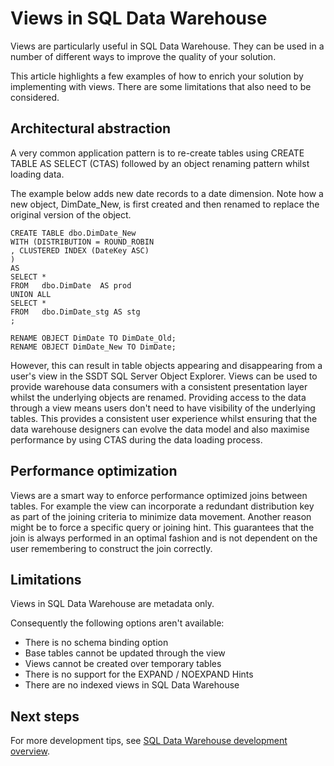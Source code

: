 <properties
   pageTitle="Views in SQL Data Warehouse | Microsoft Azure"
   description="Tips for using Transact-SQL views in Azure SQL Data Warehouse for developing solutions."
   services="sql-data-warehouse"
   documentationCenter="NA"
   authors="jrowlandjones"
   manager="barbkess"
   editor=""/>

<tags
   ms.service="sql-data-warehouse"
   ms.devlang="NA"
   ms.topic="article"
   ms.tgt_pltfrm="NA"
   ms.workload="data-services"
   ms.date="09/28/2015"
   ms.author="JRJ@BigBangData.co.uk;barbkess"/>

 
# Views in SQL Data Warehouse

Views are particularly useful in SQL Data Warehouse. They can be used in a number of different ways to improve the quality of your solution.

This article highlights a few examples of how to enrich your solution by implementing with views. There are some limitations that also need to be considered.

## Architectural abstraction
A very common application pattern is to re-create tables using CREATE TABLE AS SELECT (CTAS) followed by an object renaming pattern whilst loading data. 

The example below adds new date records to a date dimension. Note how a new object, DimDate_New, is first created and then renamed to replace the original version of the object. 

```
CREATE TABLE dbo.DimDate_New
WITH (DISTRIBUTION = ROUND_ROBIN
, CLUSTERED INDEX (DateKey ASC)
)
AS 
SELECT *
FROM   dbo.DimDate  AS prod
UNION ALL
SELECT *
FROM   dbo.DimDate_stg AS stg
;

RENAME OBJECT DimDate TO DimDate_Old;
RENAME OBJECT DimDate_New TO DimDate;

```

However, this can result in table objects appearing and disappearing from a user's view in the SSDT SQL Server Object Explorer. Views can be used to provide warehouse data consumers with a consistent presentation layer whilst the underlying objects are renamed. Providing access to the data through a view means users don't need to have visibility of the underlying tables. This provides a consistent user experience whilst ensuring that the data warehouse designers can evolve the data model and also maximise performance by using CTAS during the data loading process.    

## Performance optimization
Views are a smart way to enforce performance optimized joins between tables. For example the view can incorporate a redundant distribution key as part of the joining criteria to minimize data movement.  Another reason might be to force a specific query or joining hint. This guarantees that the join is always performed in an optimal fashion and is not dependent on the user remembering to construct the join correctly.

## Limitations
Views in SQL Data Warehouse are metadata only. 

Consequently the following options aren't available:
- 	There is no schema binding option
- 	Base tables cannot be updated through the view
- 	Views cannot be created over temporary tables
- 	There is no support for the EXPAND / NOEXPAND Hints
- 	There are no indexed views in SQL Data Warehouse


## Next steps
For more development tips, see [SQL Data Warehouse development overview][].

<!--Image references-->

<!--Article references-->
[SQL Data Warehouse development overview]: sql-data-warehouse-overview-develop.md

<!--MSDN references-->

<!--Other Web references-->


